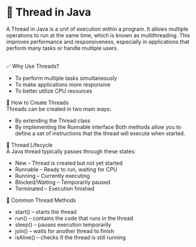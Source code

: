 # 🧵 Thread in Java


A Thread in Java is a unit of execution within a program. It allows multiple operations to run at the same time, which is known as multithreading. This improves performance and responsiveness, especially in applications that perform many tasks or handle multiple users. <br><br>

✅ Why Use Threads? <br>
- To perform multiple tasks simultaneously
- To make applications more responsive
- To better utilize CPU resources

🧰 How to Create Threads <br>
Threads can be created in two main ways:
- By extending the Thread class
- By implementing the Runnable interface
Both methods allow you to define a set of instructions that the thread will execute when started.

🔄 Thread Lifecycle <br>
A Java thread typically passes through these states:
- New – Thread is created but not yet started
- Runnable – Ready to run, waiting for CPU
- Running – Currently executing
- Blocked/Waiting – Temporarily paused
- Terminated – Execution finished

📌 Common Thread Methods <br>
- start() – starts the thread
- run() – contains the code that runs in the thread
- sleep() – pauses execution temporarily
- join() – waits for another thread to finish
- isAlive() – checks if the thread is still running
